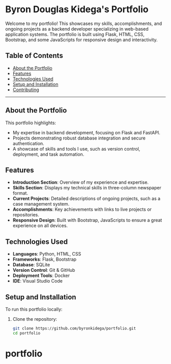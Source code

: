 # Byron Douglas Kidega's Portfolio

Welcome to my portfolio! This showcases my skills, accomplishments, and ongoing projects as a backend developer specializing in web-based application systems. The portfolio is built using Flask, HTML, CSS, Bootstrap, and some JavaScripts for responsive design and interactivity.

## Table of Contents

- [About the Portfolio](#about-the-portfolio)
- [Features](#features)
- [Technologies Used](#technologies-used)
- [Setup and Installation](#setup-and-installation)
- [Contributing](#contributing)
---

## About the Portfolio

This portfolio highlights:
- My expertise in backend development, focusing on Flask and FastAPI.
- Projects demonstrating robust database integration and secure authentication.
- A showcase of skills and tools I use, such as version control, deployment, and task automation.

## Features

- **Introduction Section**: Overview of my experience and expertise.
- **Skills Section**: Displays my technical skills in three-column newspaper format.
- **Current Projects**: Detailed descriptions of ongoing projects, such as a case management system.
- **Accomplishments**: Key achievements with links to live projects or repositories.
- **Responsive Design**: Built with Bootstrap, JavaScripts to ensure a great experience on all devices.

## Technologies Used

- **Languages**: Python, HTML, CSS
- **Frameworks**: Flask, Bootstrap
- **Database**: SQLite
- **Version Control**: Git & GitHub
- **Deployment Tools**: Docker
- **IDE**: Visual Studio Code

## Setup and Installation

To run this portfolio locally:

1. Clone the repository:
   ```bash
   git clone https://github.com/byronkidega/portfolio.git
   cd portfolio
# portfolio
